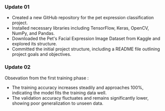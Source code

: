 ### Update 01
- Created a new GitHub repository for the pet expression classification project.
- Installed necessary libraries including TensorFlow, Keras, OpenCV, NumPy, and Pandas.
- Downloaded the Pet's Facial Expression Image Dataset from Kaggle and explored its structure.
- Committed the initial project structure, including a README file outlining project goals and objectives.
### Update 02
Obsevation from the first training phase :
- The training accuracy increases steadily and approaches 100%, indicating the model fits the training data well.
- The validation accuracy fluctuates and remains significantly lower, showing poor generalization to unseen data.
